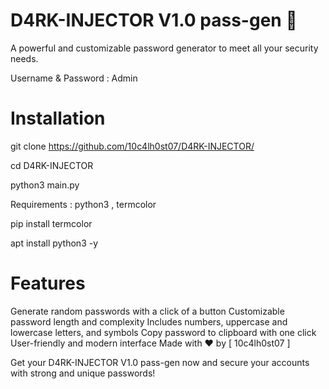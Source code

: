 # D4RK-INJECTOR V1.0 pass-gen 🔐
A powerful and customizable password generator to meet all your security needs.

Username & Password : Admin

# Installation
git clone https://github.com/10c4lh0st07/D4RK-INJECTOR/

cd D4RK-INJECTOR

python3 main.py

Requirements : python3 , termcolor

pip install termcolor

apt install python3 -y

# Features
Generate random passwords with a click of a button Customizable password length and complexity Includes numbers, uppercase and lowercase letters, and symbols Copy password to clipboard with one click User-friendly and modern interface Made with ❤ by [ 10c4lh0st07 ]

Get your D4RK-INJECTOR V1.0 pass-gen now and secure your accounts with strong and unique passwords!
